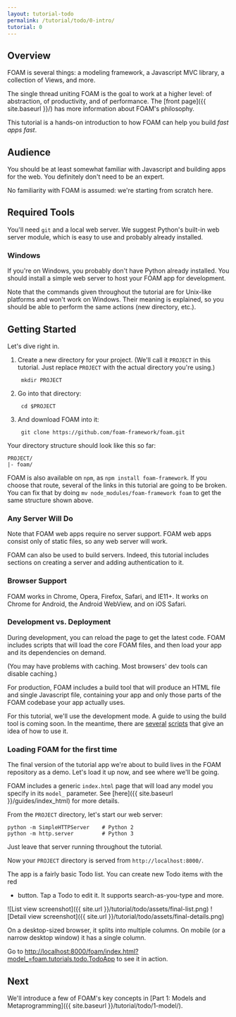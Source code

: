 ```yaml
---
layout: tutorial-todo
permalink: /tutorial/todo/0-intro/
tutorial: 0
---
```


## Overview

FOAM is several things: a modeling framework, a Javascript MVC library, a
collection of Views, and more.

The single thread uniting FOAM is the goal to work at a higher level: of
abstraction, of productivity, and of performance. The
[front page]({{ site.baseurl }}/) has more information about FOAM's philosophy.

This tutorial is a hands-on introduction to how FOAM can help you build
*fast apps fast*.

## Audience

You should be at least somewhat familiar with Javascript and building apps for
the web. You definitely don't need to be an expert.

No familiarity with FOAM is assumed: we're starting from scratch here.

## Required Tools

You'll need `git` and a local web server. We suggest Python's built-in web
server module, which is easy to use and probably already installed.

### Windows

If you're on Windows, you probably don't have Python already installed. You
should install a simple web server to host your FOAM app for development.

Note that the commands given throughout the tutorial are for Unix-like
platforms and won't work on Windows. Their meaning is explained, so you should
be able to perform the same actions (new directory, etc.).

## Getting Started

Let's dive right in.

1. Create a new directory for your project. (We'll call it `PROJECT` in this
   tutorial. Just replace `PROJECT` with the actual directory you're using.)

        mkdir PROJECT

2. Go into that directory:

        cd $PROJECT

3. And download FOAM into it:

        git clone https://github.com/foam-framework/foam.git

Your directory structure should look like this so far:

    PROJECT/
    |- foam/

FOAM is also available on `npm`, as `npm install foam-framework`. If you choose
that route, several of the links in this tutorial are going to be broken. You
can fix that by doing `mv node_modules/foam-framework foam` to get the same
structure shown above.

### Any Server Will Do

Note that FOAM web apps require no server support. FOAM web apps consist only of
static files, so any web server will work.

FOAM can also be used to build servers. Indeed, this tutorial includes sections
on creating a server and adding authentication to it.

### Browser Support

FOAM works in Chrome, Opera, Firefox, Safari, and IE11+. It works on Chrome for
Android, the Android WebView, and on iOS Safari.

### Development vs. Deployment

During development, you can reload the page to get the latest code. FOAM
includes scripts that will load the core FOAM files, and then load your app and
its dependencies on demand.

(You may have problems with caching. Most browsers' dev tools can disable caching.)


For production, FOAM includes a build tool that will produce an HTML file and
single Javascript file, containing your app and only those parts of the FOAM
codebase your app actually uses.

For this tutorial, we'll use the development mode. A guide to using the
build tool is coming soon. In the meantime, there are [several](https://github.com/foam-framework/foam/blob/master/apps/mbug/build.sh) [scripts](https://github.com/foam-framework/foam/blob/master/apps/todo/build.sh) that give an idea of how to use it.

### Loading FOAM for the first time

The final version of the tutorial app we're about to build lives in the FOAM
repository as a demo. Let's load it up now, and see where we'll be going.

FOAM includes a generic `index.html` page that will load any model you specify
in its `model_` parameter. See [here]({{ site.baseurl }}/guides/index_html) for
more details.

From the `PROJECT` directory, let's start our web server:

    python -m SimpleHTTPServer    # Python 2
    python -m http.server         # Python 3

Just leave that server running throughout the tutorial.

Now your `PROJECT` directory is served from `http://localhost:8000/`.

The app is a fairly basic Todo list. You can create new Todo items with the red
+ button. Tap a Todo to edit it. It supports search-as-you-type and more.

![List view screenshot]({{ site.url }}/tutorial/todo/assets/final-list.png)
![Detail view screenshot]({{ site.url }}/tutorial/todo/assets/final-details.png)

On a desktop-sized browser, it splits into multiple columns. On mobile (or a
narrow desktop window) it has a single column.

Go to [http://localhost:8000/foam/index.html?model\_=foam.tutorials.todo.TodoApp](http://localhost:8000/foam/index.html?model\_=foam.tutorials.todo.TodoApp) to see it in action.


## Next

We'll introduce a few of FOAM's key concepts in
[Part 1: Models and Metaprogramming]({{ site.baseurl }}/tutorial/todo/1-model/).


